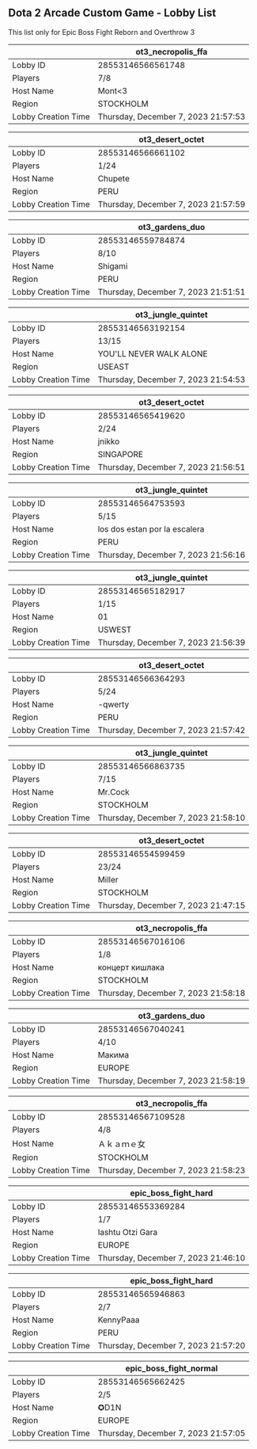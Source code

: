 ## Dota 2 Arcade Custom Game - Lobby List

This list only for Epic Boss Fight Reborn and Overthrow 3

|  | ot3_necropolis_ffa |
| ------ | ------ |
| Lobby ID | 28553146566561748 |
| Players | 7/8 |
| Host Name | Mont<3 |
| Region | STOCKHOLM |
| Lobby Creation Time | Thursday, December 7, 2023 21:57:53 |


|  | ot3_desert_octet |
| ------ | ------ |
| Lobby ID | 28553146566661102 |
| Players | 1/24 |
| Host Name | Chupete |
| Region | PERU |
| Lobby Creation Time | Thursday, December 7, 2023 21:57:59 |


|  | ot3_gardens_duo |
| ------ | ------ |
| Lobby ID | 28553146559784874 |
| Players | 8/10 |
| Host Name | Shigami |
| Region | PERU |
| Lobby Creation Time | Thursday, December 7, 2023 21:51:51 |


|  | ot3_jungle_quintet |
| ------ | ------ |
| Lobby ID | 28553146563192154 |
| Players | 13/15 |
| Host Name | YOU'LL NEVER WALK ALONE |
| Region | USEAST |
| Lobby Creation Time | Thursday, December 7, 2023 21:54:53 |


|  | ot3_desert_octet |
| ------ | ------ |
| Lobby ID | 28553146565419620 |
| Players | 2/24 |
| Host Name | jnikko |
| Region | SINGAPORE |
| Lobby Creation Time | Thursday, December 7, 2023 21:56:51 |


|  | ot3_jungle_quintet |
| ------ | ------ |
| Lobby ID | 28553146564753593 |
| Players | 5/15 |
| Host Name | los dos estan por la escalera |
| Region | PERU |
| Lobby Creation Time | Thursday, December 7, 2023 21:56:16 |


|  | ot3_jungle_quintet |
| ------ | ------ |
| Lobby ID | 28553146565182917 |
| Players | 1/15 |
| Host Name | 01 |
| Region | USWEST |
| Lobby Creation Time | Thursday, December 7, 2023 21:56:39 |


|  | ot3_desert_octet |
| ------ | ------ |
| Lobby ID | 28553146566364293 |
| Players | 5/24 |
| Host Name | -qwerty |
| Region | PERU |
| Lobby Creation Time | Thursday, December 7, 2023 21:57:42 |


|  | ot3_jungle_quintet |
| ------ | ------ |
| Lobby ID | 28553146566863735 |
| Players | 7/15 |
| Host Name | Mr.Cock |
| Region | STOCKHOLM |
| Lobby Creation Time | Thursday, December 7, 2023 21:58:10 |


|  | ot3_desert_octet |
| ------ | ------ |
| Lobby ID | 28553146554599459 |
| Players | 23/24 |
| Host Name | Miller |
| Region | STOCKHOLM |
| Lobby Creation Time | Thursday, December 7, 2023 21:47:15 |


|  | ot3_necropolis_ffa |
| ------ | ------ |
| Lobby ID | 28553146567016106 |
| Players | 1/8 |
| Host Name | концерт кишлака |
| Region | STOCKHOLM |
| Lobby Creation Time | Thursday, December 7, 2023 21:58:18 |


|  | ot3_gardens_duo |
| ------ | ------ |
| Lobby ID | 28553146567040241 |
| Players | 4/10 |
| Host Name | Макима |
| Region | EUROPE |
| Lobby Creation Time | Thursday, December 7, 2023 21:58:19 |


|  | ot3_necropolis_ffa |
| ------ | ------ |
| Lobby ID | 28553146567109528 |
| Players | 4/8 |
| Host Name | Ａｋａｍｅ女 |
| Region | STOCKHOLM |
| Lobby Creation Time | Thursday, December 7, 2023 21:58:23 |


|  | epic_boss_fight_hard |
| ------ | ------ |
| Lobby ID | 28553146553369284 |
| Players | 1/7 |
| Host Name | Iashtu Otzi Gara |
| Region | EUROPE |
| Lobby Creation Time | Thursday, December 7, 2023 21:46:10 |


|  | epic_boss_fight_hard |
| ------ | ------ |
| Lobby ID | 28553146565946863 |
| Players | 2/7 |
| Host Name | KennyPaaa |
| Region | PERU |
| Lobby Creation Time | Thursday, December 7, 2023 21:57:20 |


|  | epic_boss_fight_normal |
| ------ | ------ |
| Lobby ID | 28553146565662425 |
| Players | 2/5 |
| Host Name | ✪D1N |
| Region | EUROPE |
| Lobby Creation Time | Thursday, December 7, 2023 21:57:05 |


